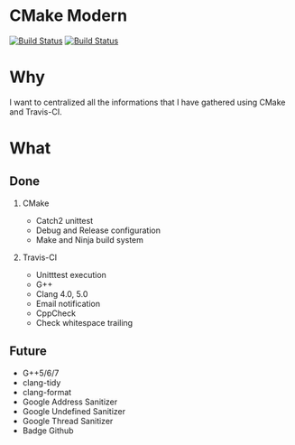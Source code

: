 # CMake Modern
[![Build Status](https://travis-ci.com/nboutin/cmake_modern.svg?branch=master)](https://travis-ci.com/nboutin/cmake_modern)
[![Build Status](https://travis-ci.com/nboutin/cmake_modern.svg?branch=develop)](https://travis-ci.com/nboutin/cmake_modern)

# Why
I want to centralized all the informations that I have gathered using CMake and Travis-CI.

# What
## Done

1. CMake
   - Catch2 unittest
   - Debug and Release configuration
   - Make and Ninja build system

2. Travis-CI
   - Unitttest execution
   - G++
   - Clang 4.0, 5.0
   - Email notification
   - CppCheck
   - Check whitespace trailing

## Future
* G++5/6/7
* clang-tidy
* clang-format
* Google Address Sanitizer
* Google Undefined Sanitizer
* Google Thread Sanitizer
* Badge Github
